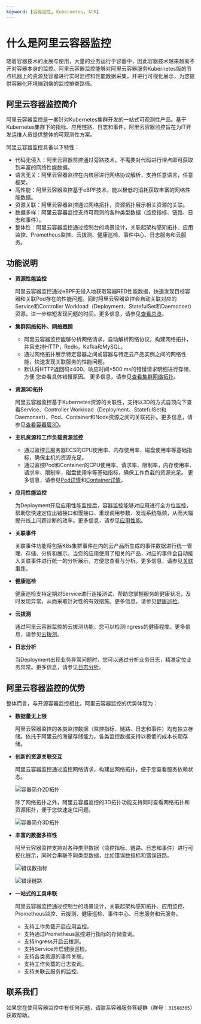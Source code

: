 ```yaml
---
keyword: [容器监控, Kubernetes, ACK]
---
```


# 什么是阿里云容器监控

随着容器技术的发展与使用，大量的业务运行于容器中，因此容器技术越来越离不开对容器本身的监控。阿里云容器监控能够对阿里云容器服务Kubernetes版的节点机器上的资源及容器进行实时监控和性能数据采集，并进行可视化展示，为您提供容器化环境端到端的监控排查路径。

## 阿里云容器监控简介

阿里云容器监控是一套针对Kubernetes集群开发的一站式可观测性产品。基于Kubernetes集群下的指标、应用链路、日志和事件，阿里云容器监控旨在为IT开发运维人员提供整体的可观测性方案。

阿里云容器监控具备以下特性：

-   代码无侵入：阿里云容器监控通过旁路技术，不需要对代码进行埋点即可获取到丰富的网络性能数据。
-   语言无关：阿里云容器监控在内核层进行网络协议解析，支持任意语言，任意框架。
-   高性能：阿里云容器监控基于eBPF技术，能以极低的消耗获取丰富的网络性能数据。
-   资源关联：阿里云容器监控通过网络拓扑，资源拓扑展示相关资源的关联。
-   数据多样：阿里云容器监控支持可观测的各种类型数据（监控指标、链路、日志和事件）。
-   整体性：阿里云容器监控通过控制台的场景设计，关联起架构感知拓扑、应用监控、Prometheus监控、云拨测、健康巡检、事件中心、日志服务和云服务。

## 功能说明

-   **资源性能监控**

    阿里云容器监控通过eBPF无侵入地获取容器RED性能数据，快速发现目标容器和关联Pod存在的性能问题。同时阿里云容器监控会自动关联对应的Service和Controller Workload（Deployment、StatefulSet和Daemonset）资源，进一步缩短发现问题的时间。更多信息，请参见[查看总览](/cn.zh-CN/容器监控/使用教程/查看总览.md)。

-   **集群网络拓扑、网络跟踪**

    -   阿里云容器监控能够分析网络请求，自动解析网络协议，构建网络拓扑，并且支持HTTP，Redis，Kafka和MySQL。
    -   通过网络拓扑展示特定容器之间或容器与特定云产品实例之间的网络性能，快速发现关联服务的性能问题。
    -   默认将HTTP返回码≥400、响应时间\>500 ms的错慢请求明细进行存储，方便 您查看具体错慢原因。
    更多信息，请参见[查看集群网络拓扑](/cn.zh-CN/容器监控/使用教程/探索/查看集群网络拓扑.md)。

-   **资源3D拓扑**

    阿里云容器监控基于Kubernetes资源的关联性，支持以3D的方式自顶向下查看Service、Controller Workload（Deployment、StatefulSet和Daemonset）、Pod、Container和Node资源之间的关联拓扑。更多信息，请参见[查看容器层3D](/cn.zh-CN/容器监控/使用教程/探索/查看容器层3D.md)。

-   **主机资源和工作负载资源监控**

    -   通过监控云服务器ECS的CPU使用率、内存使用率、磁盘使用率等基础指标，确保主机的资源充足。
    -   通过监控Pod和Container的CPU使用率、请求率、限制率，内存使用率、请求率、限制率，磁盘使用率等基础指标，确保工作负载的资源充足。
    更多信息，请参见[Pod详情](/cn.zh-CN/容器监控/使用教程/查看资源信息/Pod详情.md)和[Container详情](/cn.zh-CN/容器监控/使用教程/查看资源信息/Container详情.md)。

-   **应用性能监控**

    为Deployment开启应用性能监控后，容器监控能够对应用进行全方位监控，帮助您快速定位出错接口和慢接口、重现调用参数、发现系统瓶颈，从而大幅提升线上问题诊断的效率。更多信息，请参见[应用性能](/cn.zh-CN/容器监控/使用教程/应用性能.md)。

-   **关联事件**

    关联事件功能将包括K8s集群事件在内的云产品所生成的事件数据进行统一管理、存储、分析和展示。当您的应用使用了相关的产品，对应的事件会自动接入关联事件进行统一的分析展示，方便您查看与分析。更多信息，请参见[关联事件](/cn.zh-CN/容器监控/使用教程/关联事件.md)。

-   **健康巡检**

    健康巡检支持定期对Service进行连接测试，帮助您掌握服务的健康状况，及时发现异常，从而采取针对性的有效措施。更多信息，请参见[健康巡检](/cn.zh-CN/容器监控/使用教程/健康巡检.md)。

-   **云拨测**

    通过阿里云容器监控的云拨测功能，您可以检测Ingress的健康程度。更多信息，请参见[云拨测](/cn.zh-CN/容器监控/使用教程/云拨测.md)。

-   **日志分析**

    当Deployment出现业务异常问题时，您可以通过分析业务日志，精准定位业务异常。更多信息，请参见[日志分析](/cn.zh-CN/容器监控/使用教程/日志分析.md)。


## 阿里云容器监控的优势

整体而言，与开源容器监控相比，阿里云容器监控的优势体现为：

-   **数据量无上限**

    阿里云容器监控的各类监控数据（监控指标、链路、日志和事件）均有独立存储。依托于阿里云的海量存储能力，各类监控数据支持以极低的成本长期存储。

-   **创新的资源关联交互**

    阿里云容器监控通过监控网络请求，构建出网络拓扑，便于您查看服务依赖状态。

    ![容器简介2D拓扑](https://static-aliyun-doc.oss-accelerate.aliyuncs.com/assets/img/zh-CN/7823983261/p283737.png)

    除了网络拓扑之外，阿里云容器监控的3D拓扑功能支持同时查看网络拓扑和资源拓扑，便于您快速定位问题。

    ![容器简介3D拓扑](https://static-aliyun-doc.oss-accelerate.aliyuncs.com/assets/img/zh-CN/7823983261/p283738.png)

-   **丰富的数据多样性**

    阿里云容器监控支持对各种类型数据（监控指标、链路、日志和事件）进行可视化展示，同时会串联不同类型数据，比如错误数指标和错误链路。

    ![错误数指标](../images/p283740.png "错误数指标")

    ![错误链路](../images/p283742.png "错误链路")

-   **一站式的工具串联**

    阿里云容器监控通过控制台的场景设计，关联起架构感知拓扑、应用监控、Prometheus监控、云拨测、健康巡检、事件中心、日志服务和云服务。

    -   支持工作负载开启应用监控。
    -   支持通过Prometheus监控进行指标的存储查询。
    -   支持Ingress开启云拨测。
    -   支持Service开启健康巡检。
    -   支持各类资源的事件关联。
    -   支持工作负载的日志查询。
    -   支持关联云服务的监控。

## 联系我们

如果您在使用容器监控中有任何问题，请联系容器服务答疑群（群号：`31588365`）获取帮助。

